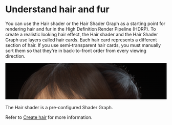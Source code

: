 # Understand hair and fur

You can use the Hair shader or the Hair Shader Graph as a starting point for rendering hair and fur in the High Definition Render Pipeline (HDRP). To create a realistic looking hair effect, the Hair shader and the Hair Shader Graph use layers called hair cards. Each hair card represents a different section of hair. If you use semi-transparent hair cards, you must manually sort them so that they're in back-to-front order from every viewing direction.

![Front and side views of the top of a woman's head with very realistic-looking flowing hair.](Images/HDRPFeatures-HairShader.png)

The Hair shader is a pre-configured Shader Graph.

Refer to [Create hair](create-a-hair-and-fur-material.md) for more information.
